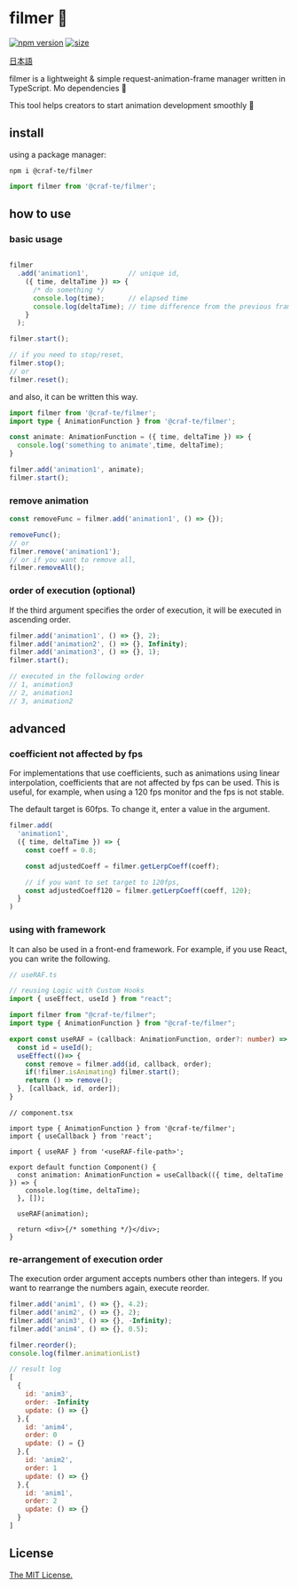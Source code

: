 # filmer 🎥

[![npm version](https://img.shields.io/badge/dynamic/json?color=blue&label=npm&prefix=v&query=version&suffix=%20&url=https%3A%2F%2Fraw.githubusercontent.com%2Fcraf-te%2Ffilmer%2Fmain%2Fpackage.json)](https://www.npmjs.com/package/@craf-te/filmer)
[![size](https://img.shields.io/bundlephobia/minzip/%40craf-te%2Ffilmer?label=size)](https://bundlephobia.com/package/@craf-te/filmer)

[日本語](./README-ja.md)

filmer is a lightweight & simple request-animation-frame manager written in TypeScript. Mo dependencies 🚀

This tool helps creators to start animation development smoothly 🔨

## install

using a package manager:

```shell
npm i @craf-te/filmer
```

```JavaScript
import filmer from '@craf-te/filmer';
```

## how to use

### basic usage

```JavaScript

filmer
  .add('animation1',          // unique id,
    ({ time, deltaTime }) => {
      /* do something */
      console.log(time);      // elapsed time
      console.log(deltaTime); // time difference from the previous frame
    }
  );

filmer.start();

// if you need to stop/reset,
filmer.stop();
// or
filmer.reset();
```

and also, it can be written this way.

```TypeScript
import filmer from '@craf-te/filmer';
import type { AnimationFunction } from '@craf-te/filmer';

const animate: AnimationFunction = ({ time, deltaTime }) => {
  console.log('something to animate',time, deltaTime);
}

filmer.add('animation1', animate);
filmer.start();
```

### remove animation

```JavaScript
const removeFunc = filmer.add('animation1', () => {});

removeFunc();
// or
filmer.remove('animation1');
// or if you want to remove all,
filmer.removeAll();
```

### order of execution (optional)

If the third argument specifies the order of execution, it will be executed in ascending order.

```JavaScript
filmer.add('animation1', () => {}, 2);
filmer.add('animation2', () => {}, Infinity);
filmer.add('animation3', () => {}, 1);
filmer.start();

// executed in the following order
// 1, animation3
// 2, animation1
// 3, animation2
```

## advanced

### coefficient not affected by fps

For implementations that use coefficients, such as animations using linear interpolation, coefficients that are not affected by fps can be used.
This is useful, for example, when using a 120 fps monitor and the fps is not stable.

The default target is 60fps. To change it, enter a value in the argument.

```JavaScript
filmer.add(
  'animation1',
  ({ time, deltaTime }) => {
    const coeff = 0.8;

    const adjustedCoeff = filmer.getLerpCoeff(coeff);

    // if you want to set target to 120fps,
    const adjustedCoeff120 = filmer.getLerpCoeff(coeff, 120);
  }
)
```

### using with framework

It can also be used in a front-end framework.
For example, if you use React, you can write the following.

```TypeScript
// useRAF.ts

// reusing Logic with Custom Hooks
import { useEffect, useId } from "react";

import filmer from "@craf-te/filmer";
import type { AnimationFunction } from "@craf-te/filmer";

export const useRAF = (callback: AnimationFunction, order?: number) => {
  const id = useId();
  useEffect(()=> {
    const remove = filmer.add(id, callback, order);
    if(!filmer.isAnimating) filmer.start();
    return () => remove();
  }, [callback, id, order]);
}
```

```tsx
// component.tsx

import type { AnimationFunction } from '@craf-te/filmer';
import { useCallback } from 'react';

import { useRAF } from '<useRAF-file-path>';

export default function Component() {
  const animation: AnimationFunction = useCallback(({ time, deltaTime }) => {
    console.log(time, deltaTime);
  }, []);

  useRAF(animation);

  return <div>{/* something */}</div>;
}
```

### re-arrangement of execution order

The execution order argument accepts numbers other than integers. If you want to rearrange the numbers again, execute reorder.

```JavaScript
filmer.add('anim1', () => {}, 4.2);
filmer.add('anim2', () => {}, 2);
filmer.add('anim3', () => {}, -Infinity);
filmer.add('anim4', () => {}, 0.5);

filmer.reorder();
console.log(filmer.animationList)
```

```JavaScript
// result log
[
  {
    id: 'anim3',
    order: -Infinity
    update: () => {}
  },{
    id: 'anim4',
    order: 0
    update: () = {}
  },{
    id: 'anim2',
    order: 1
    update: () => {}
  },{
    id: 'anim1',
    order: 2
    update: () => {}
  }
]
```

## License

[The MIT License.](https://opensource.org/licenses/MIT)
